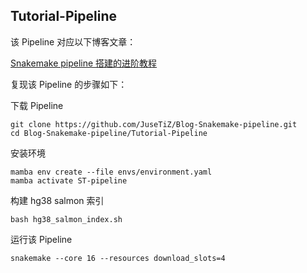 ## Tutorial-Pipeline

该 Pipeline 对应以下博客文章：

[Snakemake pipeline 搭建的进阶教程](https://biojuse.com/2024/07/06/Snakemake%20pipeline%20%E6%90%AD%E5%BB%BA%E7%9A%84%E8%BF%9B%E9%98%B6%E6%95%99%E7%A8%8B/)

复现该 Pipeline 的步骤如下：

下载 Pipeline

```shell
git clone https://github.com/JuseTiZ/Blog-Snakemake-pipeline.git
cd Blog-Snakemake-pipeline/Tutorial-Pipeline
```

安装环境

```shell
mamba env create --file envs/environment.yaml
mamba activate ST-pipeline
```

构建 hg38 salmon 索引

```shell
bash hg38_salmon_index.sh
```

运行该 Pipeline

```shell
snakemake --core 16 --resources download_slots=4
```

